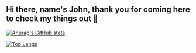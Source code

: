 ## Hi there, name's John, thank you for coming here to check my things out 👋

[![Anurag's GitHub stats](https://github-readme-stats.vercel.app/api?username=johnwalker189&theme=onedark)](https://github.com/johnwalker1189/github-readme-stats)

[![Top Langs](https://github-readme-stats.vercel.app/api/top-langs/?username=johnwalker189&layout=compact&theme=onedark)](https://github.com/johnwalker189/github-readme-stats)
